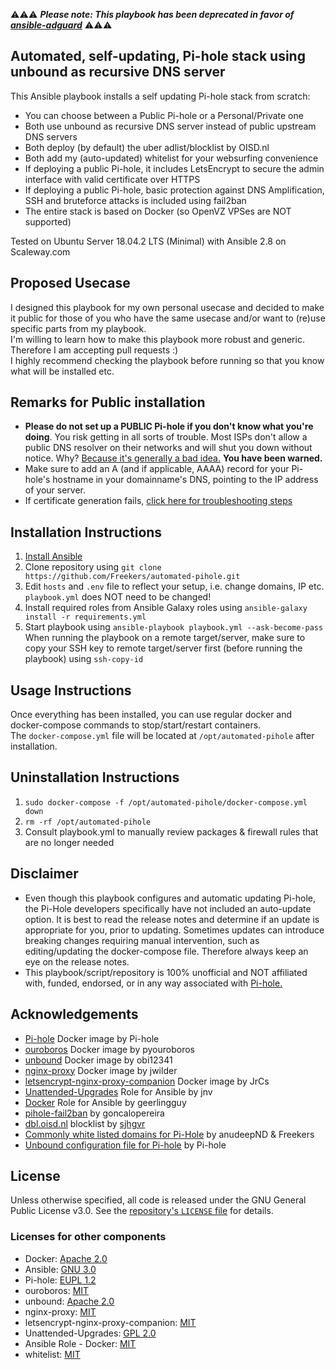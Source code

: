 ⚠️⚠️⚠️ ***Please note: This playbook has been deprecated in favor of [ansible-adguard](https://github.com/Freekers/ansible-adguard)*** ⚠️⚠️⚠️


## Automated, self-updating, Pi-hole stack using unbound as recursive DNS server

This Ansible playbook installs a self updating Pi-hole stack from scratch:
- You can choose between a Public Pi-hole or a Personal/Private one
- Both use unbound as recursive DNS server instead of public upstream DNS servers
- Both deploy (by default) the uber adlist/blocklist by OISD.nl  
- Both add my (auto-updated) whitelist for your websurfing convenience
- If deploying a public Pi-hole, it includes LetsEncrypt to secure the admin interface with valid certificate over HTTPS
- If deploying a public Pi-hole, basic protection against DNS Amplification, SSH and bruteforce attacks is included using fail2ban
- The entire stack is based on Docker (so OpenVZ VPSes are NOT supported)

Tested on Ubuntu Server 18.04.2 LTS (Minimal) with Ansible 2.8 on Scaleway.com

## Proposed Usecase
I designed this playbook for my own personal usecase and decided to make it public for those of you who have the same usecase and/or want to (re)use specific parts from my playbook.  
I'm willing to learn how to make this playbook more robust and generic. Therefore I am accepting pull requests :)  
I highly recommend checking the playbook before running so that you know what will be installed etc.

## Remarks for Public installation
- **Please do not set up a PUBLIC Pi-hole if you don't know what you're doing**. You risk getting in all sorts of trouble. Most ISPs don't allow a public DNS resolver on their networks and will shut you down without notice. Why? [Because it's generally a bad idea.](https://community.infoblox.com/t5/Community-Blog/How-Dangerous-Can-An-Open-DNS-Resolver-Be-Part-I/ba-p/4017) **You have been warned.**
- Make sure to add an A (and if applicable, AAAA) record for your Pi-hole's hostname in your domainname's DNS, pointing to the IP address of your server.
- If certificate generation fails, [click here for troubleshooting steps](https://github.com/JrCs/docker-letsencrypt-nginx-proxy-companion/wiki/Invalid-authorizations) 

## Installation Instructions
1. [Install Ansible](https://docs.ansible.com/ansible/latest/installation_guide/intro_installation.html#latest-releases-via-apt-ubuntu)
2. Clone repository using `git clone https://github.com/Freekers/automated-pihole.git`
3. Edit `hosts` and `.env` file to reflect your setup, i.e. change domains, IP etc. 
`playbook.yml` does NOT need to be changed!
4. Install required roles from Ansible Galaxy roles using `ansible-galaxy install -r requirements.yml`
5. Start playbook using `ansible-playbook playbook.yml --ask-become-pass`  
When running the playbook on a remote target/server, make sure to copy your SSH key to remote target/server first (before running the playbook) using `ssh-copy-id`

## Usage Instructions
Once everything has been installed, you can use regular docker and docker-compose commands to stop/start/restart containers.  
The `docker-compose.yml` file will be located at `/opt/automated-pihole` after installation.

## Uninstallation Instructions
1. `sudo docker-compose -f /opt/automated-pihole/docker-compose.yml down`
2. `rm -rf /opt/automated-pihole`
3. Consult playbook.yml to manually review packages & firewall rules that are no longer needed

## Disclaimer
- Even though this playbook configures and automatic updating Pi-hole, the Pi-Hole developers specifically have not included an auto-update option. It is best to read the release notes and determine if an update is appropriate for you, prior to updating. Sometimes updates can introduce breaking changes requiring manual intervention, such as editing/updating the docker-compose file. Therefore always keep an eye on the release notes.
- This playbook/script/repository is 100% unofficial and NOT affiliated with, funded, endorsed, or in any way associated with [Pi-hole.](https://pi-hole.net/)

## Acknowledgements
- [Pi-hole](https://hub.docker.com/r/pihole/pihole/) Docker image by Pi-hole
- [ouroboros](https://github.com/pyouroboros/ouroboros) Docker image by pyouroboros
- [unbound](https://github.com/obi12341/docker-unbound) Docker image by obi12341
- [nginx-proxy](https://github.com/jwilder/nginx-proxy) Docker image by jwilder
- [letsencrypt-nginx-proxy-companion](https://github.com/JrCs/docker-letsencrypt-nginx-proxy-companion) Docker image by JrCs
- [Unattended-Upgrades](https://github.com/jnv/ansible-role-unattended-upgrades#unattended-upgrades-role-for-ansible) Role for Ansible by jnv
- [Docker](https://github.com/geerlingguy/ansible-role-docker) Role for Ansible by geerlingguy
- [pihole-fail2ban](https://github.com/goncalopereira/pihole-fail2ban) by goncalopereira
- [dbl.oisd.nl](https://dbl.oisd.nl) blocklist by [sjhgvr](https://www.reddit.com/user/sjhgvr)
- [Commonly white listed domains for Pi-Hole](https://github.com/Freekers/whitelist) by anudeepND & Freekers
- [Unbound configuration file for Pi-hole](https://docs.pi-hole.net/guides/unbound/) by Pi-hole

## License
Unless otherwise specified, all code is released under the GNU General Public License v3.0. See the [repository's `LICENSE` file](https://github.com/Freekers/automated-pihole/blob/master/LICENSE) for details.

### Licenses for other components
- Docker: [Apache 2.0](https://github.com/docker/docker/blob/master/LICENSE)
- Ansible: [GNU 3.0](https://github.com/ansible/ansible/blob/devel/COPYING)
- Pi-hole: [EUPL 1.2](https://github.com/pi-hole/pi-hole/blob/master/LICENSE)
- ouroboros: [MIT](https://github.com/pyouroboros/ouroboros/blob/master/LICENSE)
- unbound: [Apache 2.0](https://github.com/obi12341/docker-unbound/blob/master/LICENSE)
- nginx-proxy: [MIT](https://github.com/jwilder/nginx-proxy/blob/master/LICENSE)
- letsencrypt-nginx-proxy-companion: [MIT](https://github.com/JrCs/docker-letsencrypt-nginx-proxy-companion/blob/master/LICENSE)
- Unattended-Upgrades: [GPL 2.0](https://github.com/jnv/ansible-role-unattended-upgrades/blob/master/LICENSE)
- Ansible Role - Docker: [MIT](https://github.com/geerlingguy/ansible-role-docker/blob/master/LICENSE)
- whitelist: [MIT](https://github.com/Freekers/whitelist/blob/master/LICENSE)
